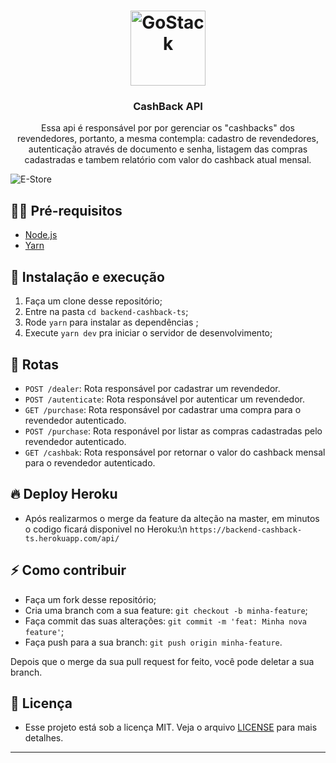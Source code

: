<h1 align="center">
  <img alt="GoStack" src="https://image.flaticon.com/icons/svg/2037/2037427.svg" width="120px" />
</h1>

<h3 align="center">
  CashBack API
</h3>

<p align="center">Essa api é responsável por por gerenciar os "cashbacks" dos revendedores, portanto, a mesma contempla: cadastro de revendedores, autenticação através de documento e senha, listagem das compras cadastradas e tambem relatório com valor do cashback atual mensal.</p>


![E-Store](http://img.shields.io/badge/E.store-1.0.0-blue)


## ✋🏻 Pré-requisitos

- [Node.js](https://nodejs.org/en/)
- [Yarn](https://yarnpkg.com/pt-BR/docs/install)

## 🌝 Instalação e execução

1. Faça um clone desse repositório;
2. Entre na pasta `cd backend-cashback-ts`;
3. Rode `yarn` para instalar as dependências ;
4. Execute `yarn dev` pra iniciar o servidor de desenvolvimento;

## 🚗 Rotas

- `POST /dealer`: Rota responsável por cadastrar um revendedor.
- `POST /autenticate`: Rota responsável por autenticar um revendedor.
- `GET /purchase`: Rota responsável por cadastrar uma compra para o revendedor autenticado.
- `POST /purchase`: Rota responável por listar as compras cadastradas pelo revendedor autenticado.
- `GET /cashbak`: Rota responsável por retornar o valor do cashback mensal para o revendedor autenticado.

## 🔥 Deploy Heroku

- Após realizarmos o merge da feature da alteção na master, em minutos o codigo ficará disponivel no Heroku:\\n
`https://backend-cashback-ts.herokuapp.com/api/`

## ⚡️ Como contribuir

- Faça um fork desse repositório;
- Cria uma branch com a sua feature: `git checkout -b minha-feature`;
- Faça commit das suas alterações: `git commit -m 'feat: Minha nova feature'`;
- Faça push para a sua branch: `git push origin minha-feature`.

Depois que o merge da sua pull request for feito, você pode deletar a sua branch.

## 📝 Licença

- Esse projeto está sob a licença MIT. Veja o arquivo [LICENSE](LICENSE.md) para mais detalhes.
---